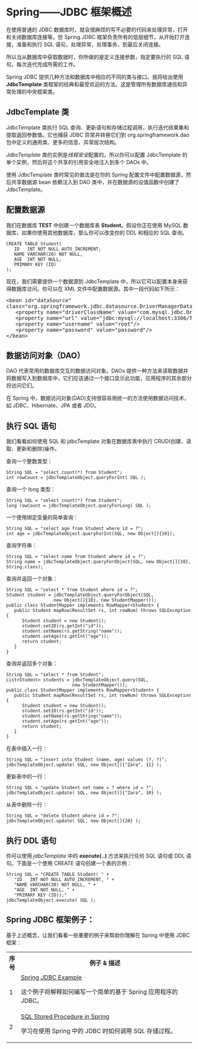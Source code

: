 # Spring——JDBC 框架概述

在使用普通的 JDBC 数据库时，就会很麻烦的写不必要的代码来处理异常，打开和关闭数据库连接等。但 Spring JDBC 框架负责所有的低层细节，从开始打开连接，准备和执行 SQL 语句，处理异常，处理事务，到最后关闭连接。

所以当从数据库中获取数据时，你所做的是定义连接参数，指定要执行的 SQL 语句，每次迭代完成所需的工作。

Spring JDBC 提供几种方法和数据库中相应的不同的类与接口。我将给出使用 **JdbcTemplate** 类框架的经典和最受欢迎的方法。这是管理所有数据库通信和异常处理的中央框架类。

## JdbcTemplate 类

JdbcTemplate 类执行 SQL 查询、更新语句和存储过程调用，执行迭代结果集和提取返回参数值。它也捕获 JDBC 异常并转换它们到 org.springframework.dao 包中定义的通用类、更多的信息、异常层次结构。

*JdbcTemplate* 类的实例是*线程安全*配置的。所以你可以配置 JdbcTemplate 的单个实例，然后将这个共享的引用安全地注入到多个 DAOs 中。

使用 JdbcTemplate 类时常见的做法是在你的 Spring 配置文件中配置数据源，然后共享数据源 bean 依赖注入到 DAO 类中，并在数据源的设值函数中创建了 JdbcTemplate。

## 配置数据源

我们在数据库 **TEST** 中创建一个数据库表 **Student**。假设你正在使用 MySQL 数据库，如果你使用其他数据库，那么你可以改变你的 DDL 和相应的 SQL 查询。
 
``` 
CREATE TABLE Student(
   ID   INT NOT NULL AUTO_INCREMENT,
   NAME VARCHAR(20) NOT NULL,
   AGE  INT NOT NULL,
   PRIMARY KEY (ID)
);
```

现在，我们需要提供一个数据源到 JdbcTemplate 中，所以它可以配置本身来获得数据库访问。你可以在 XML 文件中配置数据源，其中一段代码如下所示：

<pre class="prettyprint notranslate">
&lt;bean id="dataSource"
class="org.springframework.jdbc.datasource.DriverManagerDataSource"&gt;
   &lt;property name="driverClassName" value="com.mysql.jdbc.Driver"/&gt;
   &lt;property name="url" value="jdbc:mysql://localhost:3306/TEST"/&gt;
   &lt;property name="username" value="root"/&gt;
   &lt;property name="password" value="password"/&gt;
&lt;/bean&gt;
</pre>


## 数据访问对象（DAO）

DAO 代表常用的数据库交互的数据访问对象。DAOs 提供一种方法来读取数据并将数据写入到数据库中，它们应该通过一个接口显示此功能，应用程序的其余部分将访问它们。

在 Spring 中，数据访问对象(DAO)支持很容易用统一的方法使用数据访问技术，如 JDBC、Hibernate、JPA 或者 JDO。

## 执行 SQL 语句

我们看看如何使用 SQL 和 jdbcTemplate 对象在数据库表中执行 CRUD(创建、读取、更新和删除)操作。

查询一个整数类型：

``` 
String SQL = "select count(*) from Student";
int rowCount = jdbcTemplateObject.queryForInt( SQL );
```

查询一个 long 类型：

``` 
String SQL = "select count(*) from Student";
long rowCount = jdbcTemplateObject.queryForLong( SQL );
```

一个使用绑定变量的简单查询：

``` 
String SQL = "select age from Student where id = ?";
int age = jdbcTemplateObject.queryForInt(SQL, new Object[]{10});
```

查询字符串：

``` 
String SQL = "select name from Student where id = ?";
String name = jdbcTemplateObject.queryForObject(SQL, new Object[]{10}, String.class);
```

查询并返回一个对象：

``` 
String SQL = "select * from Student where id = ?";
Student student = jdbcTemplateObject.queryForObject(SQL, 
                  new Object[]{10}, new StudentMapper());
public class StudentMapper implements RowMapper<Student> {
   public Student mapRow(ResultSet rs, int rowNum) throws SQLException {
      Student student = new Student();
      student.setID(rs.getInt("id"));
      student.setName(rs.getString("name"));
      student.setAge(rs.getInt("age"));
      return student;
   }
}
```

查询并返回多个对象：

``` 
String SQL = "select * from Student";
List<Student> students = jdbcTemplateObject.query(SQL,
                         new StudentMapper());
public class StudentMapper implements RowMapper<Student> {
   public Student mapRow(ResultSet rs, int rowNum) throws SQLException {
      Student student = new Student();
      student.setID(rs.getInt("id"));
      student.setName(rs.getString("name"));
      student.setAge(rs.getInt("age"));
      return student;
   }
}
```

在表中插入一行：

``` 
String SQL = "insert into Student (name, age) values (?, ?)";
jdbcTemplateObject.update( SQL, new Object[]{"Zara", 11} );
```

更新表中的一行：

``` 
String SQL = "update Student set name = ? where id = ?";
jdbcTemplateObject.update( SQL, new Object[]{"Zara", 10} );
```

从表中删除一行：

``` 
String SQL = "delete Student where id = ?";
jdbcTemplateObject.update( SQL, new Object[]{20} );
```

## 执行 DDL 语句

你可以使用 *jdbcTemplate* 中的 **execute(..)** 方法来执行任何 SQL 语句或 DDL 语句。下面是一个使用 CREATE 语句创建一个表的示例：

``` 
String SQL = "CREATE TABLE Student( " +
   "ID   INT NOT NULL AUTO_INCREMENT, " +
   "NAME VARCHAR(20) NOT NULL, " +
   "AGE  INT NOT NULL, " +
   "PRIMARY KEY (ID));"
jdbcTemplateObject.execute( SQL );
```

## Spring JDBC 框架例子：

基于上述概念，让我们看看一些重要的例子来帮助你理解在 Spring 中使用 JDBC 框架：

<table class="table table-bordered">
<tr><th style="width:5%">序号</th><th>例子 &amp; 描述</th></tr>
<tr><td>1</td><td><a href="/spring/spring_jdbc_example.htm">Spring JDBC Example</a>
<p>这个例子将解释如何编写一个简单的基于 Spring 应用程序的 JDBC。</p></td></tr>
<tr><td>2</td><td><a href="/spring/calling_stored_procedure.htm">SQL Stored Procedure in Spring</a>
<p>学习在使用 Spring 中的 JDBC 时如何调用 SQL 存储过程。</p></td></tr>
</table>




